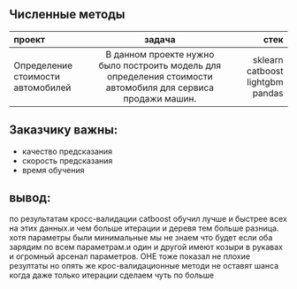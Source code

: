 ## Численные методы

проект| задача| стек
:----------------| :--------------:|-------------------------:
Определение стоимости автомобилей|В данном проекте нужно было построить модель для определения стоимости автомобиля для сервиса продажи машин.| sklearn catboost lightgbm pandas

## Заказчику важны:
* качество предсказания
* скорость предсказания
* время обучения

## вывод:
по результатам кросс-валидации catboost обучил лучше и быстрее всех на этих данных.и чем больше итерации и деревя тем больше разница. хотя параметры были минимальные мы не знаем что будет если оба зарядим по всем параметрам.и один и другой имеют козыри в рукавах и огромный арсенал параметров. OHE тоже показал не плохие резултаты но опять же крос-валидационные методи не оставят шанса когда даже только итерации сделаем чуть по больше

